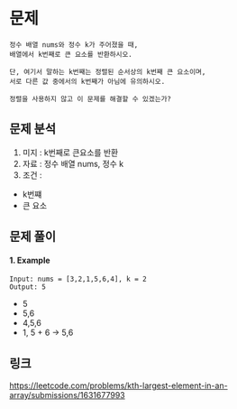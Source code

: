 # 문제
~~~text
정수 배열 nums와 정수 k가 주어졌을 때,
배열에서 k번째로 큰 요소를 반환하시오.

단, 여기서 말하는 k번째는 정렬된 순서상의 k번째 큰 요소이며,
서로 다른 값 중에서의 k번째가 아님에 유의하시오.

정렬을 사용하지 않고 이 문제를 해결할 수 있겠는가?
~~~

## 문제 분석 
1. 미지 : k번째로 큰요소를 반환
2. 자료 : 정수 배열 nums, 정수 k
3. 조건 : 
- k번쨰 
- 큰 요소  

## 문제 풀이 
#### 1. Example
~~~text
Input: nums = [3,2,1,5,6,4], k = 2
Output: 5
~~~

- 5 
- 5,6
- 4,5,6
- 1, 5 + 6 -> 5,6

## 링크 
https://leetcode.com/problems/kth-largest-element-in-an-array/submissions/1631677993